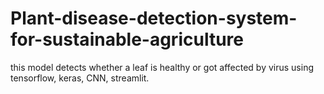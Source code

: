 # Plant-disease-detection-system-for-sustainable-agriculture
this model detects whether a leaf is healthy or got affected by virus using tensorflow, keras, CNN, streamlit.
